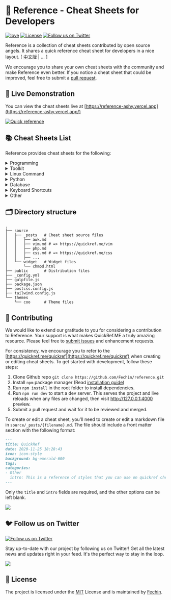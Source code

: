# 📖 Reference - Cheat Sheets for Developers

[![love](https://badgen.net/badge/make%20with/love/pink)](#)
[![License](https://badgen.net/badge/license/MIT/blue)](https://github.com/Fechin/reference/blob/main/LICENSE)
[![Follow us on Twitter](https://img.shields.io/twitter/follow/FechinLi?style=social)](https://twitter.com/FechinLi)


Reference is a collection of cheat sheets contributed by open source angels. It shares a quick reference cheat sheet for developers in a nice layout. \[ [中文版](https://github.com/jaywcjlove/reference) | ... \]

We encourage you to share your own cheat sheets with the community and make Reference even better. If you notice a cheat sheet that could be improved, feel free to submit a [pull request](#-contributing).




## 👀 Live Demonstration

You can view the cheat sheets live at [https://reference-ashy.vercel.app](https://reference-ashy.vercel.app/)

[![Quick reference](https://quickref.me/assets/image/preview.png)](https://reference-ashy.vercel.app)


## 📚 Cheat Sheets List

Reference provides cheat sheets for the following:


<details>
<summary>Programming</summary>

- [Kubernetes](https://quickref.me/kubernetes.html): This page contains a list of commonly used kubectl commands and flags.
- [ES6](https://quickref.me/es6.html): A quick reference cheat sheet of what's new in JavaScript for ES2015, ES2016, ES2017, ES2018 and beyond
- [MATLAB](https://quickref.me/matlab.html): This quick reference cheat sheet provides an example introduction to using the [MATLAB](https://mathworks.cn/) scientific computing language to get started quickly
- [C](https://quickref.me/c.html): C quick reference cheat sheet that provides basic syntax and methods.
- [INI](https://quickref.me/ini.html): This is a quick reference cheat sheet for understanding and writing INI-format configuration files.
- [LaTeX](https://quickref.me/latex.html): This cheat sheet summarizes a reference list of [LaTeX](https://www.latex-project.org/) commonly used display math notation and some application examples of [KaTeX](https://katex.org/).
- [Rust](https://quickref.me/rust.html): The Rust quick reference cheat sheet that aims at providing help on writing basic syntax and methods.
- [C#](https://quickref.me/cs.html): C# quick reference cheat sheet that provides basic syntax and methods.
- [Laravel](https://quickref.me/laravel.html): [Laravel](https://laravel.com/docs/8.x/) is an expressive and progressive web application framework for PHP. 
This cheat sheet provides a reference for common commands and features for Laravel 8.
- [Dart](https://quickref.me/dart.html): A Dart cheat sheet with the most important concepts, functions, methods, and more. A complete quick reference for beginners.
- [JSON](https://quickref.me/json.html): This is a quick reference cheat sheet for understanding and writing JSON format configuration files.
- [HTML](https://quickref.me/html.html): This HTML quick reference cheat sheet lists the common HTML and HTML5 tags in readable layout.
- [GraphQL](https://quickref.me/graphql.html): This quick reference cheat sheet provides a brief overview of GraphQL.
- [C++](https://quickref.me/cpp.html): C++ quick reference cheat sheet that provides basic syntax and methods.
- [Java](https://quickref.me/java.html): This cheat sheet is a crash course for Java beginners and help review the basic syntax of the Java language.
- [PHP](https://quickref.me/php.html): This [PHP](https://www.php.net/manual/en/) cheat sheet provides a reference for quickly looking up the correct syntax for the code you use most frequently.
- [Docker](https://quickref.me/docker.html): This is a quick reference cheat sheet for [Docker](https://docs.docker.com/get-started/). And you can find the most common Docker commands here.
- [TOML](https://quickref.me/toml.html): This is a quick reference cheat sheet to the TOML format configuration file syntax.
- [YAML](https://quickref.me/yaml.html): This is a quick reference cheat sheet for understanding and writing YAML format configuration files.
- [CSS 3](https://quickref.me/css.html): This is a quick reference cheat sheet for CSS goodness, listing selector syntax, properties, units and other useful bits of information.
- [jQuery](https://quickref.me/jquery.html): This [jQuery](https://jquery.com/) cheat sheet is a great reference for both beginners and experienced developers.
- [JavaScript](https://quickref.me/javascript.html): A JavaScript cheat sheet with the most important concepts, functions, methods, and more. A complete quick reference for beginners.
- [Python](https://quickref.me/python.html): The [Python](https://www.python.org/) cheat sheet is a one-page reference sheet for the Python 3 programming language.
- [Sass](https://quickref.me/sass.html): This is a quick reference cheat sheet that lists the most useful features of [SASS](https://sass-lang.com).
- [Go](https://quickref.me/go.html): This cheat sheet provided basic syntax and methods to help you using [Go](https://go.dev/).
- [Markdown](https://quickref.me/markdown.html): This is a quick reference cheat sheet to the Markdown syntax.
- [Bash](https://quickref.me/bash.html): This is a quick reference cheat sheet to getting started with linux bash shell scripting.

</details>

<details>
<summary>Toolkit</summary>

- [ChatGPT](https://quickref.me/chatgpt.html): This cheat sheet lists out prompts and tips from all over the world on how to use ChatGPT effectively
- [VSCode](https://quickref.me/vscode.html): This VSCode (Visual Studio Code) quick reference cheat sheet shows its keyboard shortcuts and commands.
- [Mitmproxy](https://quickref.me/mitmproxy.html): [mitmproxy](https://mitmproxy.org/) is a free and open source interactive HTTPS proxy. This is a quick reference cheat sheet to the mitmproxy.
- [XPath](https://quickref.me/xpath.html): This is an [XPath](https://en.wikipedia.org/wiki/XPath) selectors cheat sheet, which lists commonly used XPath positioning methods and CSS selectors
- [Emacs](https://quickref.me/emacs.html): [Emacs](https://www.gnu.org/software/emacs) is the extensible, customizable, self-documenting real time display text editor.
This reference was made for Emacs 27.
- [Emmet](https://quickref.me/emmet.html): [Emmet](https://emmet.io/) is a web-developer’s toolkit for boosting HTML & CSS code writing, which allows you to write large HTML code blocks at speed of light using well-known CSS selectors.
- [RegEX](https://quickref.me/regex.html): A quick reference for regular expressions (regex), including symbols, ranges, grouping, assertions and some sample patterns to get you started.
- [Vim](https://quickref.me/vim.html): A useful collection of [Vim](http://www.vim.org/) 8.2 quick reference cheat sheets to help you learn vim editor faster.

</details>

<details>
<summary>Linux Command</summary>

- [Curl](https://quickref.me/curl.html): This [Curl](https://github.com/curl/curl) cheat sheet contains commands and examples of some common Curl tricks.
- [PM2](https://quickref.me/pm2.html): [PM2] is a daemon process manager that will help you manage and keep your application online. Getting started with PM2 is straightforward, it is offered as a simple and intuitive CLI.
- [Chmod](https://quickref.me/chmod.html): This quick reference cheat sheet provides a brief overview of file permissions, and the operation of the chmod command
- [Tmux](https://quickref.me/tmux.html): The tmux cheat sheet quick reference of most commonly used shortcuts and commands
- [Lsof](https://quickref.me/lsof.html): This quick reference cheat sheet provides various for using lsof command.
- [SSH](https://quickref.me/ssh.html): This quick reference cheat sheet provides various for using SSH.
- [Netstat](https://quickref.me/netstat.html): This quick reference cheat sheet provides various for using netstat command.
- [Screen](https://quickref.me/screen.html): This is a quick reference guide cheat sheet for the screen command.
- [Awk](https://quickref.me/awk.html): This is a one page quick reference cheat sheet to the [GNU awk](https://www.gnu.org/software/gawk/manual/gawk.html), which covers commonly used awk expressions and commands.
- [Find](https://quickref.me/find.html): This is a quick reference list of cheat sheet for linux find command, contains common options and examples.
- [Sed](https://quickref.me/sed.html): [Sed](https://www.gnu.org/software/sed/manual/sed.html) is a stream editor, this sed cheat sheet contains sed commands and some common sed tricks.
- [Cron](https://quickref.me/cron.html): [Cron](https://en.wikipedia.org/wiki/Cron) is most suitable for scheduling repetitive tasks. Scheduling one-time tasks can be accomplished using the associated at utility.
- [Git](https://quickref.me/git.html): This cheat sheet summarizes commonly used Git command line instructions for quick reference.
- [Grep](https://quickref.me/grep.html): This cheat sheet is intended to be a quick reminder for the main concepts involved in using the command line program grep and assumes you already understand its usage.
- [Netcat](https://quickref.me/nc.html): This cheat sheet provides various for using Netcat on both Linux and Unix.

</details>

<details>
<summary>Python</summary>

- [Numpy](https://quickref.me/numpy.html): [NumPy](https://numpy.org/) is the fundamental package for scientific computing with Python. This cheat sheet is a quick reference for NumPy beginners.

</details>

<details>
<summary>Database</summary>

- [Neo4j](https://quickref.me/neo4j.html): A Neo4j cheat sheet with getting started resources and information on how to query the database with Cypher.
- [PostgreSQL](https://quickref.me/postgres.html): The [PostgreSQL](https://www.postgresql.org/docs/current/) cheat sheet provides you with the common PostgreSQL commands and statements.
- [Redis](https://quickref.me/redis.html): This is a [redis](https://redis.io/) quick reference cheat sheet that lists examples of redis commands
- [MySQL](https://quickref.me/mysql.html): The SQL cheat sheet provides you with the most commonly used SQL statements for your reference.

</details>

<details>
<summary>Keyboard Shortcuts</summary>

- [Adobe Photoshop](https://quickref.me/adobe-photoshop.html): A visual cheat-sheet for the 283 keyboard shortcuts found in Adobe Photoshop
- [Apex Legends](https://quickref.me/apex-legends.html): A visual cheat-sheet for the 27 default keyboard shortcuts found in Apex Legends
- [Figma](https://quickref.me/figma.html): A visual cheat-sheet for the 119 keyboard shortcuts found in Figma
- [Microsoft Teams](https://quickref.me/microsoft-teams.html): A visual cheat-sheet for the 38 keyboard shortcuts found in Microsoft Teams
- [TablePlus](https://quickref.me/table-plus.html): A visual cheat-sheet for the 34 keyboard shortcuts found in TablePlus
- [Bear](https://quickref.me/bear-notes.html): A visual cheat-sheet for the 66 keyboard shortcuts found in Bear. This application is MacOS-only.
- [Feedly](https://quickref.me/feedly.html): A visual cheat-sheet for the 25 keyboard shortcuts found on the Feedly app
- [FileZilla](https://quickref.me/filezilla.html): A visual cheat-sheet for the 30 keyboard shortcuts found on the FileZilla program
- [Reddit](https://quickref.me/reddit.html): A visual cheat-sheet for the 17 keyboard shortcuts found on Reddit.com
- [Slack](https://quickref.me/slack.html): A visual cheat-sheet for the 62 keyboard shortcuts found in Slack
- [SoundCloud](https://quickref.me/soundcloud.html): A visual cheat-sheet for the 22 keyboard shortcuts found on SoundCloud
- [Twitter](https://quickref.me/twitter.html): A visual cheat-sheet for the 26 keyboard shortcuts found on Twitter
- [Android Studio](https://quickref.me/android-studio.html): A visual cheat-sheet for the 130 keyboard shortcuts found in the Andriod Studio software
- [Github](https://quickref.me/github.html): A visual cheat-sheet for the 80 keyboard shortcuts found on Github.com
- [Shopify](https://quickref.me/shopify.html): A visual cheat-sheet for the 50 keyboard shortcuts found on the Shopify website
- [Zoom](https://quickref.me/zoom.html): A visual cheat-sheet for the 32 keyboard shortcuts found in Zoom. These shortcuts are for MacOS, for Windows visit /zoom-windows.
- [Adobe XD](https://quickref.me/adobe-xd.html): A visual cheat-sheet for the 97 keyboard shortcuts found in Adobe XD
- [Firefox](https://quickref.me/firefox.html): A visual cheat-sheet for the 116 keyboard shortcuts found in Firefox
- [PhpStorm](https://quickref.me/phpstorm.html): A visual cheat-sheet for the 96 keyboard shortcuts found in JetBrains PhpStorm
- [Postman](https://quickref.me/postman.html): A visual cheat-sheet for the 23 keyboard shortcuts found in Postman
- [Webflow](https://quickref.me/webflow.html): A visual cheat-sheet for the 41 keyboard shortcuts found in Webflow
- [Adobe Lightroom CC](https://quickref.me/adobe-lightroom.html): A visual cheat-sheet for the 251 keyboard shortcuts found in Adobe Lightroom CC
- [1Password](https://quickref.me/1password.html): A cheat sheet for 1password's keyboard shortcuts in Mac, Windows, iOS, Linux.
- [Affinity Designer](https://quickref.me/affinity-designer.html): A visual cheat-sheet for the 108 keyboard shortcuts found in Affinity Designer
- [Pocket](https://quickref.me/pocket.html): A visual cheat-sheet for the 36 keyboard shortcuts found on Pocket for Web
- [Trello](https://quickref.me/trello.html): A visual cheat-sheet for the 29 keyboard shortcuts found on Trello
- [Audacity](https://quickref.me/audacity.html): A visual cheat-sheet for the 135 default keyboard shortcuts found in Audacity
- [Framer X](https://quickref.me/framer-x.html): A visual cheat-sheet for the 45 keyboard shortcuts found in Framer X. This application is MacOS-only.
- [Google Drive](https://quickref.me/google-drive.html): A visual cheat-sheet for the 54 keyboard shortcuts found in Google Drive on the web
- [PuTTy](https://quickref.me/putty.html): A visual cheat-sheet for the 32 keyboard shortcuts found on the PuTTy app
- [Sequel Pro](https://quickref.me/sequel-pro.html): A visual cheat-sheet for the 71 keyboard shortcuts found in Sequel Pro. This application is MacOS-only.
- [Apple Music](https://quickref.me/apple-music.html): A visual cheat-sheet for the 62 keyboard shortcuts found in the Apple Music app. This application is MacOS-only.
- [Blender](https://quickref.me/blender.html): A visual cheat-sheet for the 187 keyboard shortcuts found in Blender
- [Obsidian](https://quickref.me/obsidian.html): A visual cheat-sheet for the 17 keyboard shortcuts found in the Obsidian knowledge base app.
- [Telegram Desktop](https://quickref.me/telegram.html): A visual cheat-sheet for the 37 keyboard shortcuts found on the Telegram Desktop app
- [YouTube](https://quickref.me/youtube.html): A visual cheat-sheet for the 18 keyboard shortcuts found on YouTube.com
- [Airtable](https://quickref.me/airtable.html): A visual cheat-sheet for the 36 keyboard shortcuts found in Airtable
- [Bitbucket](https://quickref.me/bitbucket.html): A visual cheat-sheet for the 35 keyboard shortcuts found on Bitbucket
- [Fortnite](https://quickref.me/fortnite.html): A visual cheat-sheet for the 26 default keyboard shortcuts found in Fortnite
- [Gmail](https://quickref.me/gmail.html): A visual cheat-sheet for the 90 keyboard shortcuts found on Gmail
- [Sketch](https://quickref.me/sketch.html): A visual cheat-sheet for the 149 keyboard shortcuts found in Sketch. This application is MacOS-only.
- [Spotify](https://quickref.me/spotify.html): A visual cheat-sheet for the 23 keyboard shortcuts found in Spotify
- [Brave Browser](https://quickref.me/brave.html): A visual cheat-sheet for the 64 keyboard shortcuts found in the Brave browser
- [KanbanMail](https://quickref.me/kanbanmail.html): A visual cheat-sheet for the 29 keyboard shortcuts found in KanbanMail
- [Microsoft Outlook](https://quickref.me/outlook.html): A visual cheat-sheet for the 210 keyboard shortcuts found in Microsoft Outlook
- [Principle](https://quickref.me/principle.html): A visual cheat-sheet for the 30 keyboard shortcuts found in Principle. This application is MacOS-only.
- [Skype](https://quickref.me/skype.html): A visual cheat-sheet for the 31 keyboard shortcuts found in Skype
- [Arduino IDE](https://quickref.me/arduino.html): A visual cheat-sheet for the 12 keyboard shortcuts found in the Arduino IDE
- [Asana](https://quickref.me/asana.html): A visual cheat-sheet for the 40 keyboard shortcuts found in Asana
- [Code Editor for iOS](https://quickref.me/code-editor-ios.html): A visual cheat-sheet for the 43 keyboard shortcuts found in the Code Editor for iOS app. This application is MacOS-only.
- [Jira](https://quickref.me/jira.html): A visual cheat-sheet for the 44 keyboard shortcuts found in Jira
- [Quip.com](https://quickref.me/quip.html): A visual cheat-sheet for the 52 keyboard shortcuts found in Quip
- [WordPress](https://quickref.me/wordpress.html): A visual cheat-sheet for the 34 keyboard shortcuts found in the WordPress visual editor
- [Chrome Developer Tools](https://quickref.me/chrome-devtools.html): A visual cheat-sheet for the 56 keyboard shortcuts found in Chrome's Developer Tools
- [GIMP](https://quickref.me/gimp.html): A visual cheat-sheet for the 97 keyboard shortcuts found in GIMP
- [Google Chrome](https://quickref.me/google-chrome.html): A visual cheat-sheet for the 65 keyboard shortcuts found in Google Chrome
- [Todoist](https://quickref.me/todoist.html): A visual cheat-sheet for the 37 keyboard shortcuts found in Todoist
- [TickTick](https://quickref.me/ticktick.html): A visual cheat-sheet for the 25 keyboard shortcuts found in the TickTick desktop app
- [VLC Player](https://quickref.me/vlc.html): A visual cheat-sheet for the 82 keyboard shortcuts found in VLC Player
- [Missive](https://quickref.me/missive.html): A visual cheat-sheet for the 83 keyboard shortcuts found in Missive
- [Origami Studio](https://quickref.me/origami.html): A visual cheat-sheet for the 71 keyboard shortcuts found in Origami Studio. This application is MacOS-only.
- [Sublime Text](https://quickref.me/sublime-text.html): A visual cheat-sheet for the 49 keyboard shortcuts found in Sublime Text
- [Transmit](https://quickref.me/transmit.html): A visual cheat-sheet for the 62 keyboard shortcuts found in Transmit. This application is MacOS-only.
- [Affinity Photo](https://quickref.me/affinity-photo.html): A visual cheat-sheet for the 177 keyboard shortcuts found in Affinity Photo
- [Monday.com](https://quickref.me/monday.html): A visual cheat-sheet for the 24 keyboard shortcuts found on Monday.com
- [Proto.io](https://quickref.me/proto-io.html): A visual cheat-sheet for the 48 keyboard shortcuts found in Proto.io
- [Superhuman](https://quickref.me/superhuman.html): A visual cheat-sheet for the 105 keyboard shortcuts found in Superhuman. This application is MacOS-only.
- [Vivaldi Browser](https://quickref.me/vivaldi.html): A visual cheat-sheet for the 69 default keyboard shortcuts found in the Vivaldi browser
- [Finder](https://quickref.me/finder.html): A visual cheat-sheet for the 55 keyboard shortcuts found in Finder. This application is part of MacOS.
- [GitLab](https://quickref.me/gitlab.html): A visual cheat-sheet for the 58 keyboard shortcuts found in GitLab
- [Guitar Pro](https://quickref.me/guitar-pro.html): A visual cheat-sheet for the 129 keyboard shortcuts found in Guitar Pro
- [Roam Research](https://quickref.me/roam.html): A visual cheat-sheet for the 45 keyboard shortcuts found on Roam Research
- [SketchUp Pro](https://quickref.me/sketchup.html): A visual cheat-sheet for the 135 default keyboard shortcuts found in SketchUp Pro
- [Unity 3D](https://quickref.me/unity-3d.html): A visual cheat-sheet for the 50 keyboard shortcuts found in Unity 3D
- [IntelliJ IDEA](https://quickref.me/idea.html): IntelliJ IDEA is a very good Java IDE, most of its commands have shortcuts to keep your hands from leaving the keyboard
- [WebStorm](https://quickref.me/webstorm.html): This quick reference cheat sheet lists the default keyboard shortcuts for WebStorm running on Windows/Linux or Mac

</details>

<details>
<summary>Other</summary>

- [Google Search](https://quickref.me/google-search.html): This quick reference cheat sheet lists of Google advanced search operators.
- [ASCII Code](https://quickref.me/ascii-code.html): This cheat sheet is a complete list of ASCII Code Table with their numbers and names.
- [Aspect Ratio](https://quickref.me/aspect-ratio.html): This cheat sheet lists some common aspect ratios and their pixel resolutions. Always confirm your final delivery ratio when shooting.
- [HTML Characters Entities](https://quickref.me/html-char.html): This cheat sheet is a complete list of HTML entities with their numbers and names. Also included is a full list of ASCII characters that can be represented in HTML.
- [ISO 639-1 Language Code](https://quickref.me/iso-639-1.html): This is a list of the ISO language codes that conform to the ISO 639-1 standard, it provide reference for multi-language website.
- [Resolutions](https://quickref.me/resolutions.html): This cheat sheet lists screen sizes, viewport size and CSS media queries for popular Phones, Tablets, Laptops and Watches
- [HTTP Status Code](https://quickref.me/http-status-code.html): The http status codes cheat sheet. a quick reference to every HTTP status code.
- [Emoji](https://quickref.me/emoji.html): Some of the emoji codes are not super easy to remember, so here is a little cheat sheet.
- [QuickRef](https://quickref.me/quickref.html): This is the magic syntax variant manual that you can use on QuickRef.ME, It's a good practice for contributors.
- [MIME types](https://quickref.me/mime.html): This cheat sheet lists some common MIME types for the Web. You can look in the [IANA/MIME Media Types registry](http://www.iana.org/assignments/media-types/index.html) which contains all registered MIME types.

</details>



## 🗂️ Directory structure
```
.
├── source
│   ├── _posts   # Cheat sheet source files
│   │   ├── awk.md
│   │   ├── vim.md # => https://quickref.me/vim
│   │   ├── php.md
│   │   ├── css.md # => https://quickref.me/css
│   │   ├── ...
│   └── widget   # Widget files
│       └── chmod.html
├── public       # Distribution files
├── _config.yml
├── gulpfile.js
├── package.json
├── postcss.config.js
├── tailwind.config.js
└── themes
    └── coo      # Theme files
```




## 🤝 Contributing

We would like to extend our gratitude to you for considering a contribution to Reference. Your support is what makes QuickRef.ME a truly amazing resource. Please feel free to [submit issues](https://github.com/Fechin/reference/issues/new?assignee=Fechin) and enhancement requests.

For consistency, we encourage you to refer to the [https://quickref.me/quickref](https://quickref.me/quickref) when creating or editing cheat sheets. To get started with development, follow these steps:

1. Clone Github repo `git clone https://github.com/Fechin/reference.git`
2. Install `npm` package manager (Read [installation guide](https://docs.npmjs.com/downloading-and-installing-node-js-and-npm))
3. Run `npm install` in the root folder to install dependencies.
4. Run `npm run dev` to start a dev server. This serves the project and live reloads when any files are changed, then visit http://127.0.0.1:4000 preview.
5. Submit a pull request and wait for it to be reviewed and merged.



To create or edit a cheat sheet, you'll need to create or edit a markdown file in `source/_posts/{filename}.md`. The file should include a front matter section with the following format:


```markdown
---
title: QuickRef
date: 2020-11-25 18:28:43
icon: icon-style
background: bg-emerald-600
tags:
categories:
- Other
  intro: This is a reference of styles that you can use on quickref cheat sheets!
---
```
Only the `title` and `intro` fields are required, and the other options can be left blank. 


<a href="https://github.com/Fechin/reference/graphs/contributors">
  <img src="https://contrib.rocks/image?repo=Fechin/reference" />
</a>


## 🐦 Follow us on Twitter

[![Follow us on Twitter](https://img.shields.io/twitter/follow/FechinLi?color=%234a99e9&style=for-the-badge)](https://twitter.com/FechinLi)

Stay up-to-date with our project by following us on Twitter! Get all the latest news and updates right in your feed. It's the perfect way to stay in the loop.

<a href="https://www.buymeacoffee.com/randy8080"><img src="https://img.buymeacoffee.com/button-api/?text=Buy me a coffee&emoji=&slug=randy8080&button_colour=40DCA5&font_colour=ffffff&font_family=Cookie&outline_colour=000000&coffee_colour=FFDD00" /></a>


## 📃 License

The project is licensed under the [MIT](https://github.com/Fechin/reference/blob/main/LICENSE) License and is maintained by [Fechin](https://github.com/Fechin).

